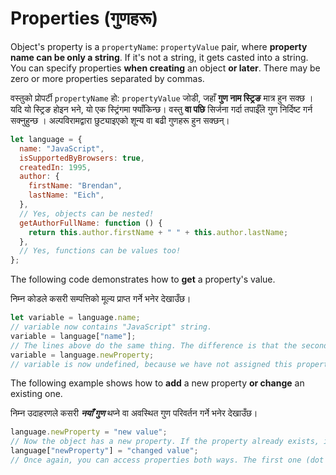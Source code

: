 # Properties (गुणहरू)

Object's property is a `propertyName`: `propertyValue` pair, where **property name can be only a string**. If it's not a string, it gets casted into a string. You can specify properties **when creating** an object **or later**. There may be zero or more properties separated by commas.

वस्तुको प्रोपर्टी `propertyName` हो: `propertyValue` जोडी, जहाँ **गुण नाम स्ट्रिङ** मात्र हुन सक्छ । यदि यो स्ट्रिङ होइन भने, यो एक स्ट्रिंगमा फ्याँकिन्छ। वस्तु **वा पछि** सिर्जना गर्दा तपाईँले गुण निर्दिष्ट गर्न सक्नुहुन्छ । अल्पविरामद्वारा छुट्याइएको शून्य वा बढी गुणहरू हुन सक्छन्।

```javascript
let language = {
  name: "JavaScript",
  isSupportedByBrowsers: true,
  createdIn: 1995,
  author: {
    firstName: "Brendan",
    lastName: "Eich",
  },
  // Yes, objects can be nested!
  getAuthorFullName: function () {
    return this.author.firstName + " " + this.author.lastName;
  },
  // Yes, functions can be values too!
};
```

The following code demonstrates how to **get** a property's value.

निम्न कोडले कसरी सम्पत्तिको मूल्य प्राप्त गर्ने भनेर देखाउँछ।

```javascript
let variable = language.name;
// variable now contains "JavaScript" string.
variable = language["name"];
// The lines above do the same thing. The difference is that the second one lets you use litteraly any string as a property name, but it's less readable.
variable = language.newProperty;
// variable is now undefined, because we have not assigned this property yet.
```

The following example shows how to **add** a new property **or change** an existing one.

निम्न उदाहरणले कसरी ***नयाँ गुण*** थप्ने वा अवस्थित गुण परिवर्तन गर्ने भनेर देखाउँछ।

```javascript
language.newProperty = "new value";
// Now the object has a new property. If the property already exists, its value will be replaced.
language["newProperty"] = "changed value";
// Once again, you can access properties both ways. The first one (dot notation) is recomended.
```
